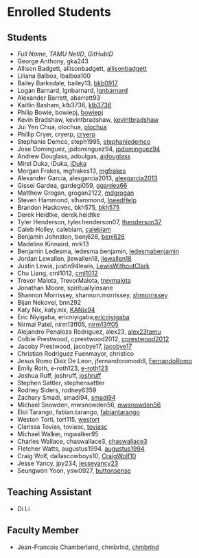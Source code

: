 # Enrolled Students


## Students

* _Full Name_, _TAMU NetID_, _GitHubID_
* George Anthony, gka243
* Allison Badgett, allisonbadgett, [allisonbadgett](https://github.com/allisonbadgett/)
* Liliana Balboa, lbalboa100
* Bailey Barksdale, bailey13, [bkb0917](https://github.com/bkb0917/)
* Logan Barnard, lgnbarnard, [lgnbarnard](https://github.com/lgnbarnard/)
* Alexander Barrett, abarrett93
* Kaitlin Basham, klb3736, [klb3736](https://github.com/klb3736/)
* Philip Bowie, bowiepj, [bowiepj](https://github.com/bowiepj/)
* Kevin Bradshaw, kevintbradshaw, [kevintbradshaw](https://github.com/kevintbradshaw/)
* Jui Yen Chua, olochua, [olochua](https://github.com/olochua)
* Phillip Cryer, cryerp, [cryerp](https://github.com/cryerp)
* Stephanie Demco, steph1995, [stephaniedemco](https://github.com/stephaniedemco)
* Jose Dominguez, jpdominguez94, [jpdominguez94](https://github.com/jpdominguez94)
* Andrew Douglass, adoulgas, [ajdouglass](https://github.com/ajdouglass/)
* Mirel Duka, iDuka, [iDuka](https://github.com//iDuka)
* Morgan Frakes, mgfrakes13, [mgfrakes](https://github.com/mgfrakes/)
* Alexander Garcia, alexgarcia2013, [alexgarcia2013](https://github.com/alexgarcia2013)
* Gissel Gardea, gardegi059, [ggardea66](https://github.com/ggardea66/)
* Matthew Grogan, grogan2122, [mdgrogan](https://github.com/mdgrogan/)
* Steven Hammond, slhammond, [IneedHelp](https://github.com/IneedHelp)
* Brandon Haskovec, bkh575, [bkh575](https://github.com/bkh575/)
* Derek Heidtke, derek.heidtke
* Tyler Henderson, tyler.henderson07, [thenderson37](https://github.com/thenderson37)
* Caleb Holley, calebiam, [calebiam](https://github.com/calebiam/)
* Benjamin Johnston, benj626, [benj626](https://github.com/benj626/)
* Madeline Kinnaird, mrk13
* Benjamin Ledesma, ledesma.benjamin, [ledesmabenjamin](https://github.com/ledesmabenjamin)
* Jordan Lewallen, jlewallen18, [jlewallen18](https://github.com/jlewallen18/)
* Justin Lewis, justin94lewis, [LewisWithoutClark](https://github.com/LewisWithoutClark)
* Chu Liang, cml1012, [cml1012](https://github.com/cml1012/)
* Trevor Malota, TrevorMalota, [trevmalota](https://github.com/trevmalota/)
* Jonathan Moore, spirituallyinsane
* Shannon Morrissey, shannon.morrissey, [shmorrissey](https://github.com/shmorrissey)
* Bijan Nekovei, bnn292
* Katy Nix, katy.nix, [KANix94](https://github.com/KANix94)
* Eric Niyigaba, ericniyigaba,[ericniyigaba](https://github.com/ericniyigaba)
* Nirmal Patel, nirm13ff05, [nirm13ff05](https://github.com/nirm13ff05)
* Alejandro Penaloza Rodriguez, alex23, [alex23tamu](https://github.com/alex23tamu)
* Colbie Prestwood, cprestwood2012, [cprestwood2012](https://github.com/cprestwood2012)
* Jacoby Prestwood, jacobye17, [jacobye17](https://github.com/jacobye17)
* Christian Rodriguez Fuenmayor, christico
* Jesus Romo Diaz De Leon, jfernandoromoddl, [FernandoRomo](https://github.com/FernandoRomo)
* Emily Roth, e-roth123, [e-roth123](https://github.com/e-roth123/)
* Joshua Ruff, joshruff, [joshruff](https://github.com/joshruff/)
* Stephen Sattler, stephensattler
* Rodney Siders, rodney6359
* Zachary Smadi, smadi94, [smadi94](https://github.com/smadi94/)
* Michael Snowden, mwsnowden56, [mwsnowden56](https://github.com/mwsnowden56)
* Eloi Tarango, fabian.tarango, [fabiantarango](https://github.com/fabiantarango)
* Weston Torti, tort115, [westort](https://github.com/westort/)
* Clarissa Tovias, toviasc, [toviasc](https://github.com/toviasc/)
* Michael Walker, mgwalker95
* Charles Wallace, chaswallace3, [chaswallace3](https://github.com/chaswallace3/)
* Fletcher Watts, augustus1994, [augustus1994](https://github.com/augustus1994/)
* Craig Wolf, dallascowboys10, [CraigWolf10](https://github.com/CraigWolf10)
* Jesse Yancy, jpy234, [jesseyancy23](https://github.com/jesseyancy23)
* Seungwon Yoon, ysw0927, [buttonsense](https://github.com/buttonsense/)


## Teaching Assistant

* Di Li


## Faculty Member

* Jean-Francois Chamberland, chmbrlnd, [chmbrlnd](https://chmbrlnd.github.io/)
